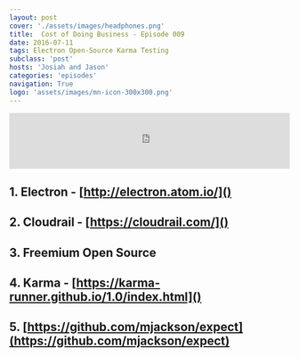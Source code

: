 ```yaml
---
layout: post
cover: './assets/images/headphones.png'
title:  Cost of Doing Business - Episode 009
date: 2016-07-11
tags: Electron Open-Source Karma Testing
subclass: 'post'
hosts: 'Josiah and Jason'
categories: 'episodes'
navigation: True
logo: 'assets/images/mn-icon-300x300.png'
---
```

<iframe src="https://www.podbean.com/media/player/nzc5d-615cf1?from=yiiadmin&skin=2&download=0&share=1&fonts=Helvetica&auto=0" height="100" width="100%" frameborder="0" scrolling="no" data-name="pb-iframe-player"></iframe>
<br>

## 1. Electron - [http://electron.atom.io/]()

## 2. Cloudrail - [https://cloudrail.com/]()

## 3. Freemium Open Source

## 4. Karma - [https://karma-runner.github.io/1.0/index.html]()

## 5. [https://github.com/mjackson/expect](https://github.com/mjackson/expect)

<br />
